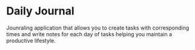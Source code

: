 # Daily Journal

Jounraling application that allows you to create tasks with corresponding times and write notes for each day of tasks helping you maintain a productive lifestyle.
